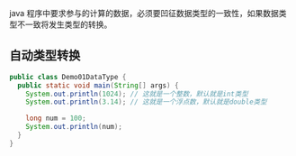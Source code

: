 java 程序中要求参与的计算的数据，必须要凹征数据类型的一致性，如果数据类型不一致将发生类型的转换。

## 自动类型转换

```java
public class Demo01DataType {
  public static void main(String[] args) {
    System.out.println(1024); // 这就是一个整数，默认就是int类型
    System.out.println(3.14); // 这就是一个浮点数，默认就是double类型

    long num = 100;
    System.out.println(num);
  }
}
```
